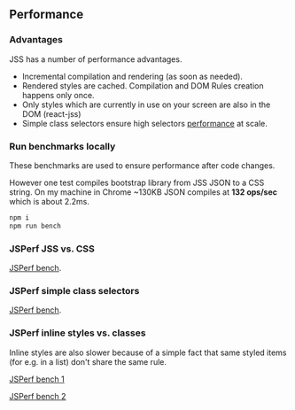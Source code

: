 ## Performance

### Advantages

JSS has a number of performance advantages.

  - Incremental compilation and rendering (as soon as needed).
  - Rendered styles are cached. Compilation and DOM Rules creation happens only once.
  - Only styles which are currently in use on your screen are also in the DOM (react-jss)
  - Simple class selectors ensure high selectors [performance](#jsperf-simple-class-selectors) at scale.

### Run benchmarks locally

These benchmarks are used to ensure performance after code changes.

However one test compiles bootstrap library from JSS JSON to a CSS string. On my machine in Chrome ~130KB JSON compiles at __132 ops/sec__ which is about 2.2ms.

```bash
npm i
npm run bench
```

### JSPerf JSS vs. CSS

[JSPerf bench](http://jsperf.com/jss-vs-css/3).

### JSPerf simple class selectors

[JSPerf bench](http://jsperf.com/css-selectors-amount-influences-dom-performance/3).

### JSPerf inline styles vs. classes

Inline styles are also slower because of a simple fact that same styled items (for e.g. in a list) don't share the same rule.

[JSPerf bench 1](http://jsperf.com/classes-vs-inline-styles/4)

[JSPerf bench 2](http://jsperf.com/class-vs-inline-styles/2)
